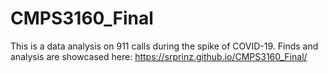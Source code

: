 # CMPS3160_Final
This is a data analysis on 911 calls during the spike of COVID-19.
Finds and analysis are showcased here: https://srprinz.github.io/CMPS3160_Final/
